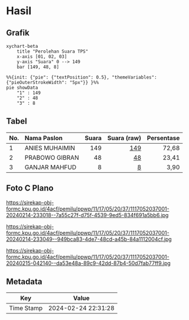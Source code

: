 # Hasil

## Grafik

```mermaid
xychart-beta
    title "Perolehan Suara TPS"
    x-axis [01, 02, 03]
    y-axis "Suara" 0 --> 149
    bar [149, 48, 8]
```

```mermaid
%%{init: {"pie": {"textPosition": 0.5}, "themeVariables": {"pieOuterStrokeWidth": "5px"}} }%%
pie showData
    "1" : 149
    "2" : 48
    "3" : 8
```

## Tabel

| No. | Nama Paslon    | Suara | Suara (raw) | Persentase |
|:--- |:-------------- | -----:| -----------:| ----------:|
| 1   | ANIES MUHAIMIN | 149   | [149][p-1]  | 72,68      |
| 2   | PRABOWO GIBRAN | 48    | [48][p-2]   | 23,41      |
| 3   | GANJAR MAHFUD  | 8     | [8][p-3]    | 3,90       |


[p-1]: https://github.com/gigit-pemilu/pemilu-2024-11-aceh/blob/main/pilpres/hitung-suara/sub/11-aceh/sub/17-bener-meriah/sub/05-bukit/sub/2037-blang-panas/sub/001-tps/sub/paslon-1.txt
[p-2]: https://github.com/gigit-pemilu/pemilu-2024-11-aceh/blob/main/pilpres/hitung-suara/sub/11-aceh/sub/17-bener-meriah/sub/05-bukit/sub/2037-blang-panas/sub/001-tps/sub/paslon-2.txt
[p-3]: https://github.com/gigit-pemilu/pemilu-2024-11-aceh/blob/main/pilpres/hitung-suara/sub/11-aceh/sub/17-bener-meriah/sub/05-bukit/sub/2037-blang-panas/sub/001-tps/sub/paslon-3.txt

## Foto C Plano

https://sirekap-obj-formc.kpu.go.id/4acf/pemilu/ppwp/11/17/05/20/37/1117052037001-20240214-233018--7a55c27f-d75f-4539-9ed5-834f691a5bb6.jpg

https://sirekap-obj-formc.kpu.go.id/4acf/pemilu/ppwp/11/17/05/20/37/1117052037001-20240214-233049--949bca83-4de7-48cd-a45b-84a1112004cf.jpg

https://sirekap-obj-formc.kpu.go.id/4acf/pemilu/ppwp/11/17/05/20/37/1117052037001-20240215-042140--da53e48a-89c9-42dd-87b4-50d7fab77ff9.jpg


## Metadata

| Key        | Value               |
| ---------- | ------------------- |
| Time Stamp | 2024-02-24 22:31:28 |



